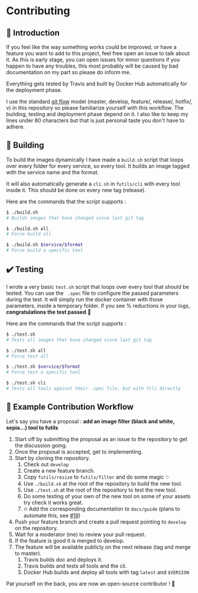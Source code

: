 # Contributing

## :rocket: Introduction
If you feel like the way something works could be improved, or have a feature 
you want to add to this project, feel free open an issue to talk about it.
As this is early stage, you can open issues for minor questions if you happen
to have any troubles, this most probably will be caused by bad documentation on
my part so please do inform me.

Everything gets tested by Travis and built by Docker Hub automatically for
the deployment phase.

I use the standard [git flow](https://guides.github.com/introduction/flow/) 
model (master, develop, feature/, release/, hotfix/, v) in this repository 
so please familiarize yourself with this workflow. The building, testing and
deployment phase depend on it. I also like to keep my lines under 80 
characters but that is just personal taste you don't have to adhere.

## :whale: Building

To build the images dynamically I have made a `build.sh` script that loops over 
every folder for every service, so every tool. It builds 
an image tagged with the service name and the format.

It will also automatically generate a `cli.sh` in `futils/cli` with every tool inside it. This should be done on every new tag (release).

Here are the commands that the script supports :
```bash
$ ./build.sh
# Builds images that have changed since last git tag

$ ./build.sh all
# Force build all

$ ./build.sh $service/$format
# Force build a specific tool
```

## :heavy_check_mark: Testing
I wrote a very basic `test.sh` script that loops over every 
tool that should be tested. You can use the `
.spec` file to configure the passed parameters during the test. It will 
simply run the docker container with those parameters, inside a temporary 
folder. If you see % reductions in your logs, **congratulations the test 
passed** :tada:

Here are the commands that the script supports :
```bash
$ ./test.sh
# Tests all images that have changed since last git tag

$ ./test.sh all
# Force test all

$ ./test.sh $service/$format
# Force test a specific tool

$ ./test.sh cli
# Tests all tools against their .spec file, but with fcli directly
```

## :busts_in_silhouette: Example Contribution Workflow
Let's say you have a proposal : **add an image filter (black and white, sepia...) tool to futils**

1. Start off by submitting the proposal as an issue to the repository to get the discussion going.
2. Once the proposal is accepted, get to implementing.
3. Start by cloning the repository.
    1. Check out `develop`
    2. Create a new feature branch.
    3. Copy `futils/resize` to `futils/filter` and do some magic :sparkles:
    4. Use `./build.sh` at the root of the repository to build the new tool.
    5. Use `./test.sh` at the root of the repository to test the new tool.
    6. Do some testing of your own of the new tool on some of your assets try check it works great.
    7. :fire: Add the corresponding documentation to `docs/guide` (plans to automate this, see [#19](https://github.com/jukefr/fyle/issues/19))
4. Push your feature branch and create a pull request pointing to `develop` on the repository.
5. Wait for a moderator (me) to review your pull request.
6. If the feature is good it is merged to develop.
7. The feature will be available publicly on the next release (tag and merge to master).
    1. Travis builds doc and deploys it.
    2. Travis builds and tests all tools and the cli.
    3. Docker Hub builds and deploy all tools with tag `latest` and `$VERSION`
    
Pat yourself on the back, you are now an open-source contributor ! :tada: